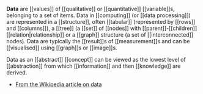 **Data** are [[values]] of [[qualitative]] or [[quantitative]] [[variable]]s, belonging to a set of items. Data in [[computing]] (or [[data processing]]) are represented in a [[structure]], often [[tabular]] (represented by [[rows]] and [[columns]]), a [[tree]] (a [[set]] of [[nodes]] with [[parent]]-[[children]] [[relation|relationship]] or a [[graph]] structure (a set of [[interconnected]] nodes). Data are typically the [[result]]s of [[measurement]]s and can be [[visualised]] using [[graph]]s or [[image]]s. 

Data as an [[abstract]] [[concept]] can be viewed as the lowest level of [[abstraction]] from which [[information]] and then [[knowledge]] are derived. 

* [From the Wikipedia article on data](https://en.wikipedia.org/wiki/Data)